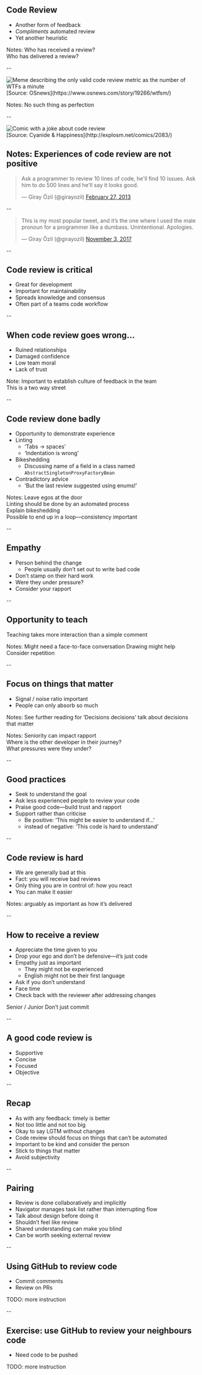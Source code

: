 ## Code Review

+ Another form of feedback
+ *Compliments* automated review
+ Yet another heuristic

Notes: Who has received a review?  
    Who has delivered a review?

--

<img src="https://mk0osnewswb2dmu4h0a.kinstacdn.com/images/comics/wtfm.jpg" alt="Meme describing the only valid code review metric as the number of WTFs a minute">
<figcaption>[Source: OSnews](https://www.osnews.com/story/19266/wtfsm/)</figcaption>

Notes: No such thing as perfection  

--

<img src="http://files.explosm.net/comics/Dave/comichighlighting1.png" alt="Comic with a joke about code review">
<figcaption>[Source: Cyanide & Happiness](http://explosm.net/comics/2083/)</figcaption>

Notes:
    Experiences of code review are not positive  
--

<blockquote class="twitter-tweet"><p lang="en" dir="ltr">Ask a programmer to review 10 lines of code, he&#39;ll find 10 issues. Ask him to do 500 lines and he&#39;ll say it looks good.</p>&mdash; Giray Özil (@girayozil) <a href="https://twitter.com/girayozil/status/306836785739210752?ref_src=twsrc%5Etfw">February 27, 2013</a></blockquote> 

--

<blockquote class="twitter-tweet"><p lang="en" dir="ltr">This is my most popular tweet, and it’s the one where I used the male pronoun for a programmer like a dumbass. Unintentional. Apologies.</p>&mdash; Giray Özil (@girayozil) <a href="https://twitter.com/girayozil/status/926579170976649216?ref_src=twsrc%5Etfw">November 3, 2017</a></blockquote> 

--

## Code review is critical

+ Great for development
+ Important for maintainability
+ Spreads knowledge and consensus
+ Often part of a teams code workflow

--

## When code review goes wrong…

+ Ruined relationships
+ Damaged confidence
+ Low team moral
+ Lack of trust

Note: Important to establish culture of feedback in the team  
    This is a two way street  

--

## Code review done badly

+ Opportunity to demonstrate experience
+ Linting
    + ‘Tabs -> spaces’
    + ‘Indentation is wrong’
+ Bikeshedding
    + Discussing name of a field in a class named `AbstractSingletonProxyFactoryBean`
+ Contradictory advice
    + ‘But the last review suggested using enums!’

Notes: Leave egos at the door  
    Linting should be done by an automated process  
    Explain bikeshedding  
    Possible to end up in a loop—consistency important  

--

## Empathy

+ Person behind the change
    + People usually don’t set out to write bad code
+ Don’t stamp on their hard work
+ Were they under pressure?
+ Consider your rapport

--

## Opportunity to teach

Teaching takes more interaction than a simple comment

Notes: Might need a face-to-face conversation
    Drawing might help
    Consider repetition  

--

## Focus on things that matter

+ Signal / noise ratio important
+ People can only absorb so much

Notes: See further reading for ‘Decisions decisions’ talk about decisions that matter

Notes: Seniority can impact rapport  
    Where is the other developer in their journey?  
    What pressures were they under?

--

## Good practices

+ Seek to understand the goal
+ Ask less experienced people to review your code
+ Praise good code—build trust and rapport
+ Support rather than criticise
    + Be positive: ‘This might be easier to understand if…’
    + instead of negative: ‘This code is hard to understand’


--

## Code review is hard

+ We are generally bad at this
+ Fact: you will receive bad reviews
+ Only thing you are in control of: how you react
+ You can make it easier

Notes: arguably as important as how it’s delivered

--

## How to receive a review

+ Appreciate the time given to you
+ Drop your ego and don’t be defensive—it’s just code
+ Empathy just as important
    + They might not be experienced
    + English might not be their first language
+ Ask if you don’t understand
+ Face time
+ Check back with the reviewer after addressing changes

Senior / Junior
    Don’t just commit

--

## A good code review is

+ Supportive
+ Concise
+ Focused
+ Objective

--

## Recap

+ As with any feedback: timely is better
+ Not too little and not too big
+ Okay to say LGTM without changes
+ Code review should focus on things that can’t be automated
+ Important to be kind and consider the person
+ Stick to things that matter
+ Avoid subjectivity

--

## Pairing

+ Review is done collaboratively and implicitly
+ Navigator manages task list rather than interrupting flow
+ Talk about design before doing it
+ Shouldn’t feel like review
+ Shared understanding can make you blind
+ Can be worth seeking external review

--

## Using GitHub to review code

+ Commit comments
+ Review on PRs

TODO: more instruction

--

## Exercise: use GitHub to review your neighbours code

+ Need code to be pushed

TODO: more instruction